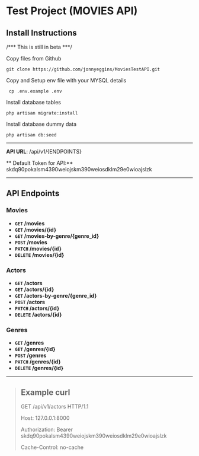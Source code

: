 # Test Project (MOVIES API)
	
## Install Instructions

/*** This is still in beta ***/
	

Copy files from Github

```git clone https://github.com/jonnyeggins/MoviesTestAPI.git```

Copy and Setup env file with your MYSQL details

``` cp .env.example .env```

Install database tables 

```php artisan migrate:install```

Install database dummy data

```php artisan db:seed```




----------------------

**API URL**: /api/v1/{ENDPOINTS}

** Default Token for API:** 	skdq90pokalsm4390weiojskm390weiosdklm29e0wioajslzk

----------------------

## API Endpoints ##
### Movies

- **`GET` /movies**
- **`GET` /movies/{id}**
- **`GET` /movies-by-genre/{genre_id}**
- **`POST` /movies**   
- **`PATCH` /movies/{id}**   
- **`DELETE` /movies/{id}**
   
### Actors 	
- **`GET` /actors**
- **`GET` /actors/{id}**
- **`GET` /actors-by-genre/{genre_id}**
- **`POST` /actors**
- **`PATCH` /actors/{id}**
- **`DELETE` /actors/{id}**

### Genres

- **`GET` /genres**
- **`GET` /genres/{id}**
- **`POST` /genres**
- **`PATCH` /genres/{id}**
- **`DELETE` /genres/{id}**


----------------------

> ## Example curl
>
> GET /api/v1/actors HTTP/1.1
>
>Host: 127.0.0.1:8000
>
>Authorization: Bearer skdq90pokalsm4390weiojskm390weiosdklm29e0wioajslzk
>
>Cache-Control: no-cache